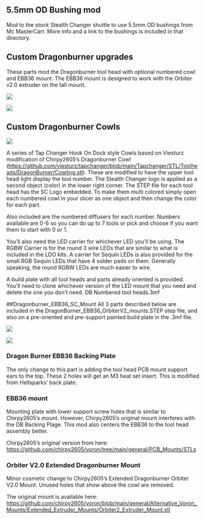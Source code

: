 ## 5.5mm OD Bushing mod
Mod to the stock Stealth Changer shuttle to use 5.5mm OD bushings from Mc MasterCarr. More info and a link to the bushings is included in that directory. 

## Custom Dragonburner upgrades
These parts mod the Dragonburner tool head with optional numbered cowl and EBB36 mount. The EBB36 mount is designed to work with the Orbiter v2.0 extruder on the tall mount.

![](https://github.com/Hellsparks/StealthChanger/blob/main/UserMods/traxman25/images/DB5s.jpg?raw=true)

![](https://github.com/Hellsparks/StealthChanger/blob/main/UserMods/traxman25/images/DB6s.jpg?raw=true)

## Custom Dragonburner Cowls
![](https://github.com/Hellsparks/StealthChanger/blob/main/UserMods/traxman25/images/DB7s.jpg?raw=true)

A series of Tap Changer Hook On Dock style Cowls based on Viesturz modification of Chirpy2605’s Dragonburner Cowl (https://github.com/viesturz/tapchanger/blob/main/Tapchanger/STL/Toolheads/DragonBurner/Cowling.stl).  These are modified to have the upper tool head light display the tool number. The Stealth Changer logo is applied as a second object (color) in the lower right corner. The STEP file for each tool head has the SC Logo embedded. To make them multi colored simply open each numbered cowl in your slicer as one object and then change the color for each part.

Also included are the numbered diffusers for each number. Numbers available are 0-6 so you can do up to 7 tools or pick and choose if you want them to start with 0 or 1.

You’ll also need the LED carrier for whichever LED you’ll be using. The RGBW Carrier is for the round 3 wire LEDs that are similar to what is included in the LDO kits. A carrier for Sequin LEDs is also provided for the small RGB Sequin LEDs that have 4 solder pads on them. Generally speaking, the round RGBW LEDs are much easier to wire.

A build plate with all tool heads and parts already oriented is provided. You’ll need to clone whichever version of the LED mount that you need and delete the one you don’t need. DB Numbered tool heads.3mf

##Dragonburner_EBB36_SC_Mount
All 3 parts described below are included in the DragonBurner_EBB36_OrbiterV2_mounts.STEP step file, and also on a pre-oriented and pre-support painted build plate in the .3mf file. 

![](https://github.com/Hellsparks/StealthChanger/blob/main/UserMods/traxman25/images/EBB36%20Mounts.jpg?raw=true)

![](https://github.com/Hellsparks/StealthChanger/blob/main/UserMods/traxman25/images/EBB36%20Mount%202s.jpg?raw=true)

### Dragon Burner EBB36 Backing Plate 
The only change to this part is adding the tool head PCB mount support ears to the top. These 2 holes will get an M3 heat set insert. This is modified from Hellsparks’ back plate.

### EBB36 mount
Mounting plate with lower support screw holes that is similar to Chirpy2605’s mount. However, Chirpy2605’s original mount interferes with the DB Backing Plage. This mod also centers the EBB36 to the tool head assembly better.

Chirpy2605’s original version from here: https://github.com/chirpy2605/voron/tree/main/general/PCB_Mounts/STLs

### Orbiter V2.0 Extended Dragonburner Mount 
Minor cosmetic change to Chirpy2605’s Extended Dragonburner Orbiter V2.0 Mount. Unused holes that show above the cowl are removed.

The original mount is available here: https://github.com/chirpy2605/voron/blob/main/general/Alternative_Voron_Mounts/Extended_Extruder_Mounts/Orbiter2_Extruder_Mount.stl
